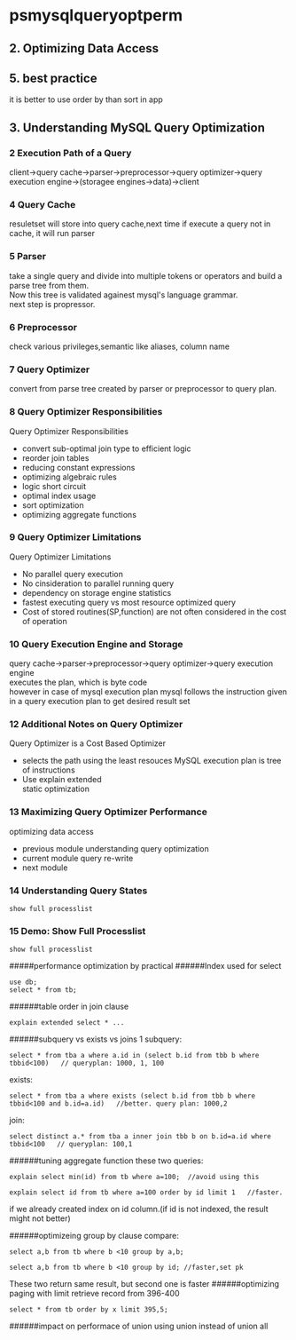 # psmysqlqueryoptperm
## 2. Optimizing Data Access
## 5. best practice
it is better to use order by than sort in app
## 3. Understanding MySQL Query Optimization
### 2 Execution Path of a Query
client->query cache->parser->preprocessor->query optimizer->query execution engine->(storagee engines->data)->client
### 4 Query Cache
resuletset will store into query cache,next time if execute a query not in cache, it will run parser
### 5 Parser
take a single query and divide into multiple tokens or operators and build a parse tree from them.  
Now this tree is validated againest mysql's language grammar.  
next step is propressor.
### 6 Preprocessor
check various privileges,semantic like aliases, column name
### 7 Query Optimizer
convert from parse tree created by parser or preprocessor to query plan.
### 8 Query Optimizer Responsibilities
Query Optimizer Responsibilities
- convert sub-optimal join type to efficient logic  
- reorder join tables  
- reducing constant expressions  
- optimizing algebraic rules  
- logic short circuit  
- optimal index usage  
- sort optimization  
- optimizing aggregate functions
### 9 Query Optimizer Limitations
Query Optimizer Limitations
- No parallel query execution  
- No cinsideration to parallel running query  
- dependency on storage engine statistics  
- fastest executing query vs most resource optimized query
- Cost of stored routines(SP,function) are not often considered in the cost of operation
### 10 Query Execution Engine and Storage
query cache->parser->preprocessor->query optimizer->query execution engine  
executes the plan, which is byte code  
however in case of mysql execution plan mysql follows the instruction given in a query execution plan to get desired result set
### 12 Additional Notes on Query Optimizer
Query Optimizer is a Cost Based Optimizer
- selects the path using the least resouces
MySQL execution plan is tree of instructions
- Use explain extended  
static optimization  

### 13 Maximizing Query Optimizer Performance
optimizing data access
- previous module
understanding query optimization
- current module
query re-write
- next module

### 14 Understanding Query States
```
show full processlist
```

### 15 Demo: Show Full Processlist
```
show full processlist
```


#####performance optimization by practical
######Index used for select
```
use db;
select * from tb;
```
######table order in join clause

```
explain extended select * ...
```

######subquery vs exists vs joins 1
subquery:
```
select * from tba a where a.id in (select b.id from tbb b where tbbid<100)   // queryplan: 1000, 1, 100
```
exists:
```
select * from tba a where exists (select b.id from tbb b where tbbid<100 and b.id=a.id)   //better. query plan: 1000,2
```
join:
```
select distinct a.* from tba a inner join tbb b on b.id=a.id where tbbid<100   // queryplan: 100,1
```
######tuning aggregate function
these two queries:
```
explain select min(id) from tb where a=100;  //avoid using this
```
```
explain select id from tb where a=100 order by id limit 1   //faster.
```
if we already created index on id column.(if id is not indexed, the result might not better)

######optimizeing group by clause
compare:
```
select a,b from tb where b <10 group by a,b;
```
```
select a,b from tb where b <10 group by id; //faster,set pk
```
These two return same result, but second one is faster
######optimizing paging with limit
retrieve record from 396-400
```
select * from tb order by x limit 395,5;
```

######impact on performace of union
using union instead of union all

